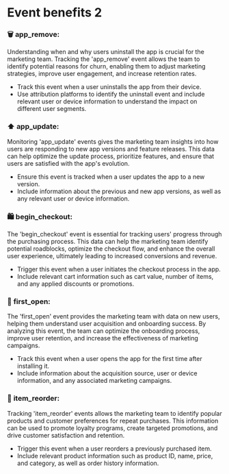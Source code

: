 # Event benefits 2

### 🗑️ **app\_remove**:

&#x20;Understanding when and why users uninstall the app is crucial for the marketing team. Tracking the 'app\_remove' event allows the team to identify potential reasons for churn, enabling them to adjust marketing strategies, improve user engagement, and increase retention rates.

* Track this event when a user uninstalls the app from their device.
* Use attribution platforms to identify the uninstall event and include relevant user or device information to understand the impact on different user segments.

### ⬆️ **app\_update**:&#x20;

Monitoring 'app\_update' events gives the marketing team insights into how users are responding to new app versions and feature releases. This data can help optimize the update process, prioritize features, and ensure that users are satisfied with the app's evolution.

* Ensure this event is tracked when a user updates the app to a new version.
* Include information about the previous and new app versions, as well as any relevant user or device information.

### 🛍️ **begin\_checkout**:&#x20;

The 'begin\_checkout' event is essential for tracking users' progress through the purchasing process. This data can help the marketing team identify potential roadblocks, optimize the checkout flow, and enhance the overall user experience, ultimately leading to increased conversions and revenue.

* Trigger this event when a user initiates the checkout process in the app.
* Include relevant cart information such as cart value, number of items, and any applied discounts or promotions.

### 🎉 **first\_open**:&#x20;

The 'first\_open' event provides the marketing team with data on new users, helping them understand user acquisition and onboarding success. By analyzing this event, the team can optimize the onboarding process, improve user retention, and increase the effectiveness of marketing campaigns.

* Track this event when a user opens the app for the first time after installing it.
* Include information about the acquisition source, user or device information, and any associated marketing campaigns.

### 🔁 **item\_reorder**:

Tracking 'item\_reorder' events allows the marketing team to identify popular products and customer preferences for repeat purchases. This information can be used to promote loyalty programs, create targeted promotions, and drive customer satisfaction and retention.

* Trigger this event when a user reorders a previously purchased item.
* Include relevant product information such as product ID, name, price, and category, as well as order history information.
